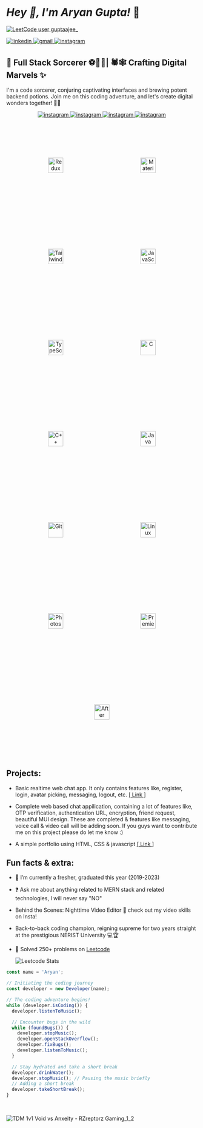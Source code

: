 # *Hey 👋, I'm Aryan Gupta!* 🗿
  
[![LeetCode user guptaajee_](https://img.shields.io/badge/dynamic/json?style=for-the-badge&labelColor=black&color=%23ffa116&label=Leetcode&query=ratingQuantile&url=https%3A%2F%2Fbadge.xyli.tech/%2Fapi%2Fusers%2Fguptaajee_&logo=leetcode&logoColor=yellow)](https://leetcode.com/guptaajee_/)

<a href="https://linkedin.com/in/whyarcky" target="_blank">
<img src=https://img.shields.io/badge/LinkedIn-0077B5?style=for-the-badge&logo=linkedin&logoColor=white alt=linkedin style="margin-bottom: 5px;" />
</a>

<a href="mailto:aryang149@gmail.com" target="_blank">
<img src=https://img.shields.io/badge/Gmail-D14836?style=for-the-badge&logo=gmail&logoColor=white alt=gmail style="margin-bottom: 5px;"/>
</a>

<a href="https://instagram.com/whyarcky" target="_blank">
<img src=https://img.shields.io/badge/Instagram-E4405F?style=for-the-badge&logo=instagram&logoColor=white alt=instagram style="margin-bottom: 5px;" />
</a>  



## 🚀 Full Stack Sorcerer ⚽🏃‍♂️| 🕷️🕸️ Crafting Digital Marvels ✨  

I'm a code sorcerer, conjuring captivating interfaces and brewing potent backend potions. Join me on this coding adventure, and let's create digital wonders together! 🌟✨ 

<div align="center">
  
<a href="https://www.mongodb.com/" target="_blank">
<img src=https://img.shields.io/badge/MongoDB-4EA94B?style=for-the-badge&logo=mongodb&logoColor=white alt=instagram style="margin-bottom: 5px;" />
</a>  

<a href="https://expressjs.com/" target="_blank">
<img src=https://img.shields.io/badge/Express%20js-000000?style=for-the-badge&logo=express&logoColor=white alt=instagram style="margin-bottom: 5px;" />
</a>  

<a href="https://reactjs.org/" target="_blank">
<img src=https://img.shields.io/badge/React-20232A?style=for-the-badge&logo=react&logoColor=61DAFB alt=instagram style="margin-bottom: 5px;" />
</a>  

<a href="https://nodejs.org/" target="_blank">
<img src=https://img.shields.io/badge/Node%20js-339933?style=for-the-badge&logo=nodedotjs&logoColor=white alt=instagram style="margin-bottom: 5px;" />
</a>  

</div>
 
<div align="center">
<a href="https://redux.js.org/" target="_blank"><img style="margin: 100px" src="https://profilinator.rishav.dev/skills-assets/redux-original.svg" alt="Redux" height="40" /></a>  
<a href="https://mui.com/" target="_blank"><img style="margin: 100px" src="https://profilinator.rishav.dev/skills-assets/mui.png" alt="Material UI" height="40" /></a>  
<a href="https://www.tailwindcss.com/" target="_blank"><img style="margin: 100px" src="https://profilinator.rishav.dev/skills-assets/tailwindcss.svg" alt="Tailwind CSS" height="40" /></a> 
  <a href="https://www.javascript.com/" target="_blank"><img style="margin: 100px" src="https://profilinator.rishav.dev/skills-assets/javascript-original.svg" alt="JavaScript" height="40" /></a>  
<a href="https://www.typescriptlang.org/" target="_blank"><img style="margin: 100px" src="https://profilinator.rishav.dev/skills-assets/typescript-original.svg" alt="TypeScript" height="40" /></a>  
<a href="https://www.cprogramming.com/" target="_blank"><img style="margin: 100px" src="https://profilinator.rishav.dev/skills-assets/c-original.svg" alt="C" height="40" /></a>  
<a href="https://www.cplusplus.com/" target="_blank"><img style="margin: 100px" src="https://profilinator.rishav.dev/skills-assets/cplusplus-original.svg" alt="C++" height="40" /></a>  
<a href="https://www.java.com/" target="_blank"><img style="margin: 100px" src="https://profilinator.rishav.dev/skills-assets/java-original-wordmark.svg" alt="Java" height="40" /></a> 
  <a href="https://github.com/" target="_blank"><img style="margin: 100px" src="https://profilinator.rishav.dev/skills-assets/git-scm-icon.svg" alt="Git" height="40" /></a>  
<a href="https://www.linux.org/" target="_blank"><img style="margin: 100px" src="https://profilinator.rishav.dev/skills-assets/linux-original.svg" alt="Linux" height="40" /></a>  
  <a href="https://www.adobe.com/in/products/photoshop.html" target="_blank"><img style="margin: 100px" src="https://profilinator.rishav.dev/skills-assets/photoshop-plain.svg" alt="Photoshop" height="40" /></a>  
<a href="https://www.adobe.com/in/products/premiere.html" target="_blank"><img style="margin: 100px" src="https://profilinator.rishav.dev/skills-assets/adobepremierepro.png" alt="Premiere Pro" height="40" /></a>  
<a href="https://www.adobe.com/in/products/aftereffects.html" target="_blank"><img style="margin: 100px" src="https://profilinator.rishav.dev/skills-assets/aftereffects.png" alt="After Effects" height="40" /></a>  
</div> 


## Projects:

- Basic realtime web chat app. It only contains features like, register, login, avatar picking, messaging, logout, etc. <a href="https://github.com/aarryaannnn/goHello-a-basic-realtime-chat-app" > [ Link ] </a>

- Complete web based chat appilication, containing a lot of features like, OTP verification, authentication URL, encryption, friend request, beautiful MUI design. These are completed & features like messaging, voice call & video call will be adding soon. If you guys want to contribute me on this project please do let me know :)

- A simple portfolio using HTML, CSS & javascript <a href="https://github.com/aarryaannnn/firstportfolio" > [ Link ] </a>


## Fun facts & extra: 

  
- 🔭 I’m currently a fresher, graduated this year (2019-2023)  
  
- ❓ Ask me about anything related to MERN stack and related technologies, I will never say "NO"  

- Behind the Scenes: Nighttime Video Editor 🌙 check out my video skills on Insta!
  
- Back-to-back coding champion, reigning supreme for two years straight at the prestigious NERIST University 💻🏆

- 🌱 Solved 250+ problems on [Leetcode](https://leetcode.com/guptaajee_)  

  ![Leetcode Stats](https://leetcard.jacoblin.cool/guptaajee_)




<div align="left">
  
```js
const name = 'Aryan';

// Initiating the coding journey
const developer = new Developer(name);

// The coding adventure begins!
while (developer.isCoding()) {
  developer.listenToMusic();

  // Encounter bugs in the wild
  while (foundBugs()) {
    developer.stopMusic();
    developer.openStackOverflow();
    developer.fixBugs();
    developer.listenToMusic();
  }

  // Stay hydrated and take a short break
  developer.drinkWater();
  developer.stopMusic(); // Pausing the music briefly
  // Adding a short break
  developer.takeShortBreak();
}
```

</div>  


<br/>
  
![TDM 1v1 Void vs Anxeity - RZreptorz Gaming_1_2](https://github.com/aarryaannnn/aarryaannnn/assets/51010854/66b769b5-1a28-404d-a9e6-4dc390f61c04)


